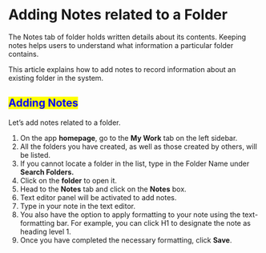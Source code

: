 # Adding Notes related to a Folder

The Notes tab of folder holds written details about its contents. Keeping notes helps users to understand what information a particular folder contains.

This article explains how to add notes to record information about an existing folder in the system.

## <mark style="color:blue;">Adding Notes</mark>

Let’s add notes related to a folder.

1. On the app **homepage**, go to the **My Work** tab on the left sidebar.
2. All the folders you have created, as well as those created by others, will be listed.
3. If you cannot locate a folder in the list, type in the Folder Name under **Search Folders.**
4. Click on the **folder** to open it.
5. Head to the **Notes** tab and click on the **Notes** box.
6. Text editor panel will be activated to add notes.
7. Type in your note in the text editor.
8. You also have the option to apply formatting to your note using the text-formatting bar. For example, you can click H1 to designate the note as heading level 1.
9.  Once you have completed the necessary formatting, click **Save**.

